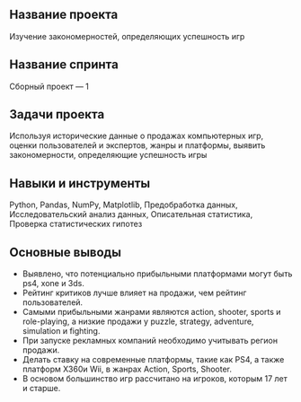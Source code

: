 ## Название проекта
Изучение закономерностей, определяющих успешность игр
## Название спринта
Сборный проект — 1
## Задачи проекта
Используя исторические данные о продажах компьютерных игр, оценки пользователей и экспертов, жанры и платформы, выявить закономерности, определяющие успешность игры 
## Навыки и инструменты
Python, Pandas, NumPy, Matplotlib, Предобработка данных, Исследовательский анализ данных, Описательная статистика, Проверка статистических гипотез
## Основные выводы
- Выявлено, что потенциально прибыльными платформами могут быть ps4, xone и 3ds.
- Рейтинг критиков лучше влияет на продажи, чем рейтинг пользователей.
- Самыми прибыльными жанрами являются action, shooter, sports и role-playing, а низкие продажи у puzzle, strategy, adventure, simulation и fighting.
- При запуске рекламных компаний необходимо учитывать регион продажи.
- Делать ставку на современные платформы, такие как PS4, а также платформ X360и Wii, в жанрах Action, Sports, Shooter. 
- В основом большинство игр рассчитано на игроков, которым 17 лет и старше.
